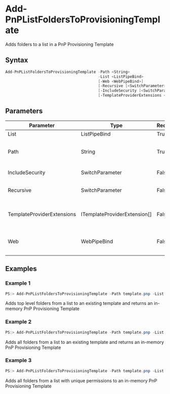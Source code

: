 # Add-PnPListFoldersToProvisioningTemplate
Adds folders to a list in a PnP Provisioning Template
## Syntax
```powershell
Add-PnPListFoldersToProvisioningTemplate -Path <String>
                                         -List <ListPipeBind>
                                         [-Web <WebPipeBind>]
                                         [-Recursive [<SwitchParameter>]]
                                         [-IncludeSecurity [<SwitchParameter>]]
                                         [-TemplateProviderExtensions <ITemplateProviderExtension[]>]
```


## Parameters
Parameter|Type|Required|Description
---------|----|--------|-----------
|List|ListPipeBind|True|The list to query|
|Path|String|True|Filename of the .PNP Open XML provisioning template to read from, optionally including full path.|
|IncludeSecurity|SwitchParameter|False|A switch to include ObjectSecurity information.|
|Recursive|SwitchParameter|False|A switch parameter to include all folders in the list, or just top level folders.|
|TemplateProviderExtensions|ITemplateProviderExtension[]|False|Allows you to specify ITemplateProviderExtension to execute while loading the template.|
|Web|WebPipeBind|False|The web to apply the command to. Omit this parameter to use the current web.|
## Examples

### Example 1
```powershell
PS:> Add-PnPListFoldersToProvisioningTemplate -Path template.pnp -List 'PnPTestList'
```
Adds top level folders from a list to an existing template and returns an in-memory PnP Provisioning Template

### Example 2
```powershell
PS:> Add-PnPListFoldersToProvisioningTemplate -Path template.pnp -List 'PnPTestList' -Recursive
```
Adds all folders from a list to an existing template and returns an in-memory PnP Provisioning Template

### Example 3
```powershell
PS:> Add-PnPListFoldersToProvisioningTemplate -Path template.pnp -List 'PnPTestList' -Recursive -IncludeSecurity
```
Adds all folders from a list with unique permissions to an in-memory PnP Provisioning Template

